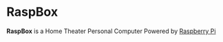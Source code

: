 # RaspBox

**RaspBox** is a Home Theater Personal Computer Powered by [Raspberry Pi](https://www.raspberrypi.org/)




